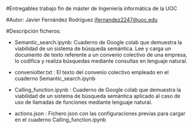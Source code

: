 #Entregables trabajo fin de máster de Ingeniería informática de la UOC

#Autor: Javier Fernández Rodríguez
jfernandez2247@uoc.edu

#Descripción ficheros:
- Semantic_search.ipynb: Cuaderno de Google colab que demuestra la viabilidad de un sistema de búsqueda semántica.
Lee y carga un documento de texto referente a un convenio colectivo de una empresa, lo codifica y realiza búsquedas
mediante consultas en lenguaje natural.

- convenioIter.txt : El texto del convenio colectivo empleado en el cuaderno Semantic_search.ipynb

- Calling_function.ipynb : Cuaderno de Google colab que demuestra la viabilidad de un sistema de búsqueda semántica
aplicado al caso de uso de llamadas de funciones mediante lenguaje natural.

- actions.json : Fichero json con las configuraciones previas para cargar en el cuaderno Calling_function.ipynb